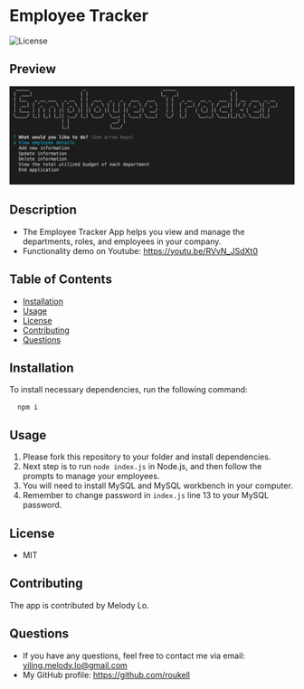  # Employee Tracker
  ![License](https://img.shields.io/github/license/roukell/employee_tracker)

  ## Preview
  ![img](./assets/img/preview.png)

  ## Description
  * The Employee Tracker App helps you view and manage the departments, roles, and employees in your company.
  * Functionality demo on Youtube: https://youtu.be/RVvN_JSdXt0


  ## Table of Contents
  * [Installation](#installation)
  * [Usage](#Usage)
  * [License](#License)
  * [Contributing](#Contributing)
  * [Questions](#Questions)

  ## Installation
  To install necessary dependencies, run the following command:

      npm i

  ## Usage
  1. Please fork this repository to your folder and install dependencies.
  2. Next step is to run `node index.js` in Node.js, and then follow the prompts to manage your employees.
  3. You will need to install MySQL and MySQL workbench in your computer.
  4. Remember to change password in `index.js` line 13 to your MySQL password.

  ## License
  * MIT

  ## Contributing
  The app is contributed by Melody Lo.


  ## Questions
  * If you have any questions, feel free to contact me via email: yiling.melody.lo@gmail.com
  * My GitHub profile: https://github.com/roukell

  